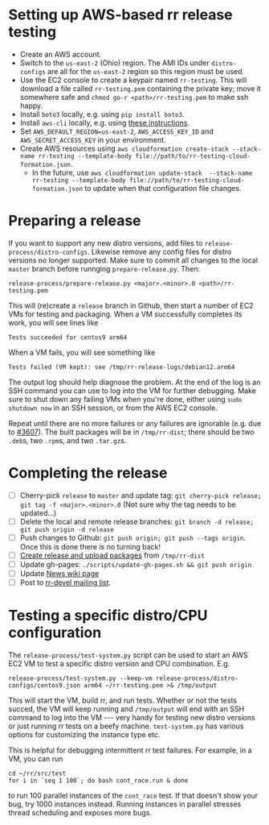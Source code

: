# Setting up AWS-based rr release testing

* Create an AWS account.
* Switch to the `us-east-2` (Ohio) region. The AMI IDs under `distro-configs` are all for the `us-east-2` region so this region must be used.
* Use the EC2 console to create a keypair named `rr-testing`. This will download a file called `rr-testing.pem` containing the private key; move it somewhere safe and `chmod go-r <path>/rr-testing.pem` to make ssh happy.
* Install `boto3` locally, e.g. using `pip install boto3`.
* Install `aws-cli` locally, e.g. using [these instructions](https://docs.aws.amazon.com/cli/latest/userguide/getting-started-install.html).
* Set `AWS_DEFAULT_REGION=us-east-2`, `AWS_ACCESS_KEY_ID` and `AWS_SECRET_ACCESS_KEY` in your environment.
* Create AWS resources using `aws cloudformation create-stack --stack-name rr-testing --template-body file://path/to/rr-testing-cloud-formation.json`.
  * In the future, use `aws cloudformation update-stack  --stack-name rr-testing --template-body file://path/to/rr-testing-cloud-formation.json` to update when that configuration file changes.

# Preparing a release

If you want to support any new distro versions, add files to `release-process/distro-configs`. Likewise remove any config files for distro versions no longer supported. Make sure to commit all changes to the local `master` branch before runnging `prepare-release.py`. Then:
```
release-process/prepare-release.py <major>.<minor>.0 <path>/rr-testing.pem
```
This will (re)create a `release` branch in Github, then start a number of EC2 VMs for testing and packaging. When a VM successfully completes its work, you will see lines like
```
Tests succeeded for centos9 arm64
```
When a VM fails, you will see something like
```
Tests failed (VM kept): see /tmp/rr-release-logs/debian12.arm64
```
The output log should help diagnose the problem. At the end of the log is an SSH command you can use to log into the VM for further debugging. Make sure to shut down any failing VMs when you're done, either using `sudo shutdown now` in an SSH session, or from the AWS EC2 console.

Repeat until there are no more failures or any failures are ignorable (e.g. due to [#3607](https://github.com/rr-debugger/rr/issues/3607)). The built packages will be in `/tmp/rr-dist`; there should be two `.deb`s, two `.rpm`s, and two `.tar.gz`s.

# Completing the release

- [ ] Cherry-pick `release` to `master` and update tag: `git cherry-pick release; git tag -f <major>.<minor>.0` (Not sure why the tag needs to be updated...)
- [ ] Delete the local and remote release branches: `git branch -d release; git push origin -d release`
- [ ] Push changes to Github: `git push origin; git push --tags origin`. Once this is done there is no turning back!
- [ ] [Create release and upload packages](https://github.com/mozilla/rr/releases) from `/tmp/rr-dist`
- [ ] Update gh-pages: `./scripts/update-gh-pages.sh && git push origin`
- [ ] Update [News wiki page](https://github.com/mozilla/rr/wiki/News)
- [ ] Post to [rr-devel mailing list](mailto:rr-devel@googlegroups.com).

# Testing a specific distro/CPU configuration

The `release-process/test-system.py` script can be used to start an AWS EC2 VM to test a specific distro version and CPU combination. E.g.
```
release-process/test-system.py --keep-vm release-process/distro-configs/centos9.json arm64 ~/rr-testing.pem >& /tmp/output
```
This will start the VM, build rr, and run tests. Whether or not the tests succed, the VM will keep running and `/tmp/output` will end with an SSH command to log into the VM --- very handy for testing new distro versions or just running rr tests on a beefy machine. `test-system.py` has various options for customizing the instance type etc.

This is helpful for debugging intermittent rr test failures. For example, in a VM, you can run
```
cd ~/rr/src/test
for i in `seq 1 100`; do bash cont_race.run & done
```
to run 100 parallel instances of the `cont_race` test. If that doesn't show your bug, try 1000 instances instead. Running instances in parallel stresses thread scheduling and exposes more bugs.
